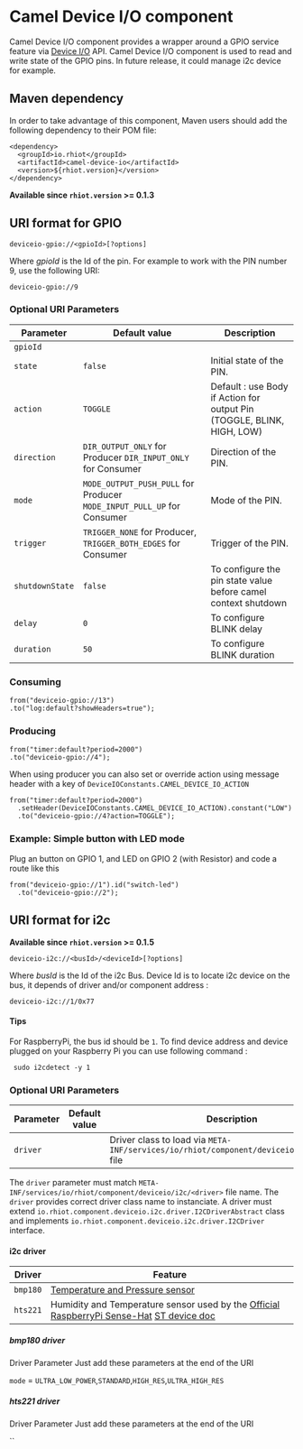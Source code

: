 # Camel Device I/O component

Camel Device I/O component provides a wrapper around a GPIO service feature via [Device I/O](http://openjdk.java.net/projects/dio/) API. Camel Device I/O component is used to read and write state of the GPIO pins. In future release, it could manage i2c device for example.

## Maven dependency

In order to take advantage of this component, Maven users should add the following dependency to their POM file:

    <dependency>
      <groupId>io.rhiot</groupId>
      <artifactId>camel-device-io</artifactId>
      <version>${rhiot.version}</version>
    </dependency>

**Available since `rhiot.version` >= 0.1.3**


## URI format for GPIO

    deviceio-gpio://<gpioId>[?options]

Where *gpioId* is the Id of the pin. For example to work with the PIN number 9, use the following URI:

    deviceio-gpio://9


### Optional URI Parameters

| Parameter      | Default value      | Description          |
|----------------|--------------------|----------------------|
| `gpioId`       |                    |                               |
| `state`        |    `false`         | Initial state of the PIN.     |
| `action`       |   `TOGGLE`            | Default : use Body if Action for output Pin (TOGGLE, BLINK, HIGH, LOW)|
| `direction`        |    `DIR_OUTPUT_ONLY` for Producer    `DIR_INPUT_ONLY` for Consumer      | Direction of the PIN.     |
| `mode`        |    `MODE_OUTPUT_PUSH_PULL` for Producer    `MODE_INPUT_PULL_UP` for Consumer      | Mode of the PIN.     |
| `trigger`        |    `TRIGGER_NONE` for Producer,   `TRIGGER_BOTH_EDGES` for Consumer      | Trigger of the PIN.   |
| `shutdownState`        | `false`                       | To configure the pin state value before camel context shutdown        |
| `delay`        | `0`                       | To configure BLINK delay        |
| `duration`     | `50`                      | To configure BLINK duration        |


### Consuming

    from("deviceio-gpio://13")
    .to("log:default?showHeaders=true");

### Producing

    from("timer:default?period=2000")
    .to("deviceio-gpio://4");

When using producer you can also set or override action using message header with a key of `DeviceIOConstants.CAMEL_DEVICE_IO_ACTION`

    from("timer:default?period=2000")
      .setHeader(DeviceIOConstants.CAMEL_DEVICE_IO_ACTION).constant("LOW")
      .to("deviceio-gpio://4?action=TOGGLE");

### Example: Simple button with LED mode

Plug an button on GPIO 1, and LED on GPIO 2 (with Resistor) and code a route like this

    from("deviceio-gpio://1").id("switch-led")
      .to("deviceio-gpio://2");

## URI format for i2c

**Available since `rhiot.version` >= 0.1.5**


    deviceio-i2c://<busId>/<deviceId>[?options]

Where *busId* is the Id of the i2c Bus. Device Id is to locate i2c device on the bus, it depends of driver and/or component address :

    deviceio-i2c://1/0x77
    
#### Tips
   
For RaspberryPi, the bus id should be `1`. To find device address and device plugged on your Raspberry Pi you can use following command :
   
     sudo i2cdetect -y 1


### Optional URI Parameters

| Parameter      | Default value      | Description          |
|----------------|--------------------|----------------------|
| `driver`       |                    | Driver class to load via `META-INF/services/io/rhiot/component/deviceio/i2c/<driver>` file |


The `driver` parameter must match `META-INF/services/io/rhiot/component/deviceio/i2c/<driver>` file name. The `driver` provides correct driver class name to instanciate. A driver must extend `io.rhiot.component.deviceio.i2c.driver.I2CDriverAbstract` class and implements `io.rhiot.component.deviceio.i2c.driver.I2CDriver` interface.

#### i2c driver

| Driver | Feature |
|--------|---------|
| `bmp180`    | [Temperature and Pressure sensor](http://www.adafruit.com/products/1603) |
| `hts221`    | Humidity and Temperature sensor used by the [Official RaspberryPi Sense-Hat](https://www.raspberrypi.org/products/sense-hat/) [ST device doc](http://www.st.com/web/en/resource/technical/document/datasheet/DM00116291.pdf)    |

##### bmp180 driver

Driver Parameter
Just add these parameters at the end of the URI

`mode` = `ULTRA_LOW_POWER`,`STANDARD`,`HIGH_RES`,`ULTRA_HIGH_RES`

##### hts221 driver

Driver Parameter
Just add these parameters at the end of the URI


``

